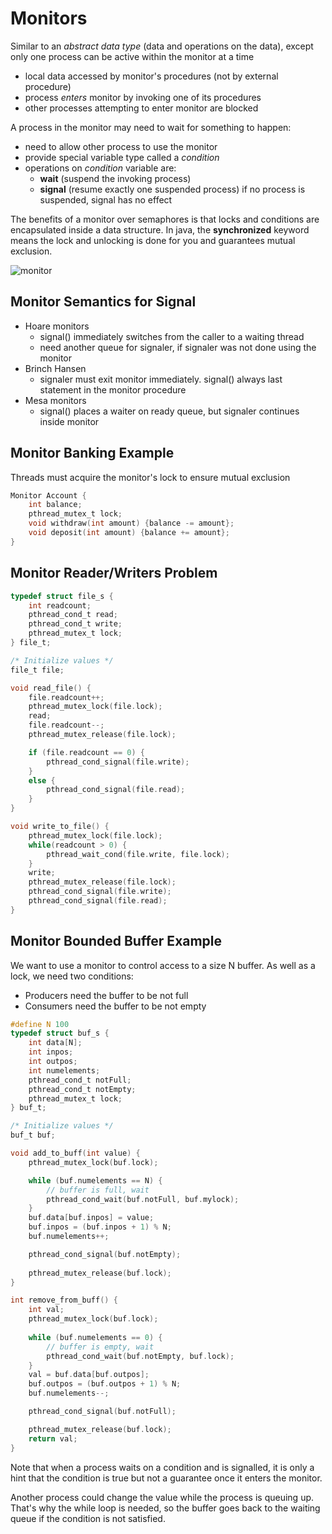 # Monitors
Similar to an *abstract data type* (data and operations on the data), except only one process can be active within the monitor at a time
* local data accessed by monitor's procedures (not by external procedure)
* process *enters* monitor by invoking one of its procedures
* other processes attempting to enter monitor are blocked

A process in the monitor may need to wait for something to happen:
* need to allow other process to use the monitor
* provide special variable type called a *condition*
* operations on *condition* variable are:
	* **wait** (suspend the invoking process)
	* **signal** (resume exactly one suspended process) if no process is suspended, signal has no effect

The benefits of a monitor over semaphores is that locks and conditions are encapsulated inside a data structure. In java, the **synchronized** keyword means the lock and unlocking is done for you and guarantees mutual exclusion.

![monitor](monitor.png)

## Monitor Semantics for Signal
* Hoare monitors
	* signal() immediately switches from the caller to a waiting thread
	* need another queue for signaler, if signaler was not done using the monitor
* Brinch Hansen
	* signaler must exit monitor immediately. signal() always last statement in the monitor procedure
* Mesa monitors
	* signal() places a waiter on ready queue, but signaler continues inside monitor

## Monitor Banking Example
Threads must acquire the monitor's lock to ensure mutual exclusion
```c
Monitor Account {
	int balance;
	pthread_mutex_t lock;
	void withdraw(int amount) {balance -= amount};
	void deposit(int amount) {balance += amount};
}
```

## Monitor Reader/Writers Problem
```c
typedef struct file_s {
	int readcount;
	pthread_cond_t read;
	pthread_cond_t write;
	pthread_mutex_t lock;
} file_t;

/* Initialize values */
file_t file;

void read_file() {
	file.readcount++;
	pthread_mutex_lock(file.lock);
	read;
	file.readcount--;
	pthread_mutex_release(file.lock);

	if (file.readcount == 0) {
		pthread_cond_signal(file.write);
	}
	else {
		pthread_cond_signal(file.read);
	}
}

void write_to_file() {
	pthread_mutex_lock(file.lock);
	while(readcount > 0) {
		pthread_wait_cond(file.write, file.lock);
	}
	write;
	pthread_mutex_release(file.lock);
	pthread_cond_signal(file.write);
	pthread_cond_signal(file.read);
}
```

## Monitor Bounded Buffer Example
We want to use a monitor to control access to a size N buffer. As well as a lock, we need two conditions:
* Producers need the buffer to be not full
* Consumers need the buffer to be not empty

```c
#define N 100
typedef struct buf_s {
	int data[N];
	int inpos;
	int outpos;
	int numelements;
	pthread_cond_t notFull;
	pthread_cond_t notEmpty;
	pthread_mutex_t lock;
} buf_t;

/* Initialize values */
buf_t buf;

void add_to_buff(int value) {
	pthread_mutex_lock(buf.lock);

	while (buf.numelements == N) {
		// buffer is full, wait
		pthread_cond_wait(buf.notFull, buf.mylock);
	}
	buf.data[buf.inpos] = value;
	buf.inpos = (buf.inpos + 1) % N;
	buf.numelements++;

	pthread_cond_signal(buf.notEmpty);
	
	pthread_mutex_release(buf.lock);
}

int remove_from_buff() {
	int val;
	pthread_mutex_lock(buf.lock);
	
	while (buf.numelements == 0) {
		// buffer is empty, wait
		pthread_cond_wait(buf.notEmpty, buf.lock);
	}
	val = buf.data[buf.outpos];
	buf.outpos = (buf.outpos + 1) % N;
	buf.numelements--;

	pthread_cond_signal(buf.notFull);

	pthread_mutex_release(buf.lock);
	return val;
}
```

Note that when a process waits on a condition and is signalled, it is only a hint that the condition is true but not a guarantee once it enters the monitor.

Another process could change the value while the process is queuing up. That's
why the while loop is needed, so the buffer goes back to the waiting queue if the condition is not satisfied.

